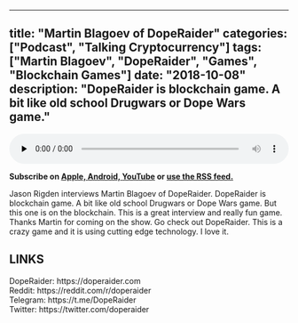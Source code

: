 
---
title: "Martin Blagoev of DopeRaider"
categories: ["Podcast", "Talking Cryptocurrency"]
tags: ["Martin Blagoev", "DopeRaider", "Games", "Blockchain Games"]
date: "2018-10-08"
description: "DopeRaider is blockchain game. A bit like old school Drugwars or Dope Wars game."
---
<p>
<audio controls="" preload="none" style="width:100%;">
  <source src="http://traffic.libsyn.com/talkingcryptocurrency/TalkingCryptocurrency_057.mp3" type="audio/mpeg">
Your browser does not support the audio element.
</audio>
</p>


<p>
<strong>
Subscribe on 
        <a href="https://itunes.apple.com/us/podcast/talking-cryptocurrency/id1388099603?mt=2app=podcast">
            Apple,
        </a>
        <a href="https://www.google.com/podcasts?feed=aHR0cDovL3RhbGtpbmdjcnlwdG9jdXJyZW5jeS5saWJzeW4uY29tL3Jzcw%3D%3D">
          Android,
        </a>
        <a href="https://www.youtube.com/channel/UCDWVKh9yZk25Y_CTut4nsOA">YouTube</a>
        or
        <a href="http://talkingcryptocurrency.libsyn.com/rss">
          use the RSS feed.
         </a>
</strong>
</p>

	
Jason Rigden interviews Martin Blagoev of DopeRaider. DopeRaider is blockchain game. A bit like old school Drugwars or Dope Wars game. But this one is on the blockchain. This is a great interview and really fun game. Thanks Martin for coming on the show. Go check out DopeRaider. This is a crazy game and it is using cutting edge technology. I love it.

<h2>LINKS</h2>
DopeRaider: https://doperaider.com<br>
Reddit: https://reddit.com/r/doperaider<br>
Telegram: https://t.me/DopeRaider<br>
Twitter: https://twitter.com/doperaider<br>






